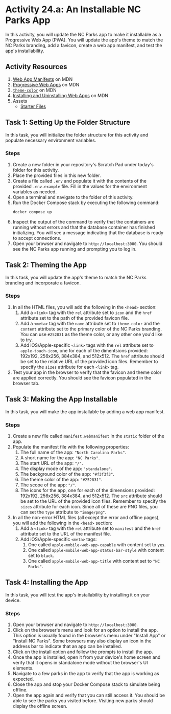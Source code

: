 # Activity 24.a: An Installable NC Parks App

In this activity, you will update the NC Parks app to make it installable as a Progressive Web App (PWA). You will update the app's theme to match the NC Parks branding, add a favicon, create a web app manifest, and test the app's installability.

## Activity Resources

1. [Web App Manifests](https://developer.mozilla.org/en-US/docs/Web/Manifest) on MDN
2. [Progressive Web Apps](https://developer.mozilla.org/en-US/docs/Web/Progressive_web_apps) on MDN
3. [`theme-color`](https://developer.mozilla.org/en-US/docs/Web/HTML/Element/meta/name/theme-color) on MDN
4. [Installing and Uninstalling Web Apps](https://developer.mozilla.org/en-US/docs/Web/Progressive_web_apps/Guides/Installing) on MDN
5. Assets
   * [Starter Files](files/)

## Task 1: Setting Up the Folder Structure

In this task, you will initialize the folder structure for this activity and populate necessary environment variables.

### Steps

1. Create a new folder in your repository's Scratch Pad under today's folder for this activity.
2. Place the provided files in this new folder.
3. Create a file called `.env` and populate it with the contents of the provided `.env.example` file. Fill in the values for the environment variables as needed.
4. Open a terminal and navigate to the folder of this activity.
5. Run the Docker Compose stack by executing the following command:
    ```bash
    docker compose up
    ```
6. Inspect the output of the command to verify that the containers are running without errors and that the database container has finished initializing. You will see a message indicating that the database is ready to accept connections.
7. Open your browser and navigate to `http://localhost:3000`. You should see the NC Parks app running and prompting you to log in.

## Task 2: Theming the App

In this task, you will update the app's theme to match the NC Parks branding and incorporate a favicon.

### Steps

1. In all the HTML files, you will add the following in the `<head>` section:
    1. Add a `<link>` tag with the `rel` attribute set to `icon` and the `href` attribute set to the path of the provided favicon file.
    2. Add a `<meta>` tag with the `name` attribute set to `theme-color` and the `content` attribute set to the primary color of the NC Parks branding. You can use `#252831` as the theme color, or any other one you'd like to try.
    3. Add iOS/Apple-specific `<link>` tags with the `rel` attribute set to `apple-touch-icon`, one for each of the dimentsions provided: 192x192, 256x256, 384x384, and 512x512. The `href` attribute should be set to the relative URL of the provided icon files. Remember to specify the `sizes` attribute for each `<link>` tag.
2. Test your app in the browser to verify that the favicon and theme color are applied correctly. You should see the favicon populated in the browser tab.

## Task 3: Making the App Installable

In this task, you will make the app installable by adding a web app manifest.

### Steps

1. Create a new file called `manifest.webmanifest` in the `static` folder of the app.
2. Populate the manifest file with the following properties:
    1. The full name of the app: `"North Carolina Parks"`.
    2. A short name for the app: `"NC Parks"`.
    3. The start URL of the app: `"/"`.
    4. The display mode of the app: `"standalone"`.
    5. The background color of the app: `"#f3f3f3"`.
    6. The theme color of the app: `"#252831"`.
    7. The scope of the app: `"/"`.
    8. The icons for the app, one for each of the dimensions provided: 192x192, 256x256, 384x384, and 512x512. The `src` attribute should be set to the URL of the provided icon files. Remember to specify the `sizes` attribute for each icon. Since all of these are PNG files, you can set the `type` attribute to `"image/png"`.
3. In all the non-error HTML files (all except the error and offline pages), you will add the following in the `<head>` section:
    1. Add a `<link>` tag with the `rel` attribute set to `manifest` and the `href` attribute set to the URL of the manifest file.
    2. Add iOS/Apple-specific `<meta>` tags:
        1. One called `apple-mobile-web-app-capable` with content set to `yes`.
        2. One called `apple-mobile-web-app-status-bar-style` with content set to `black`.
        3. One called `apple-mobile-web-app-title` with content set to `"NC Parks"`.

## Task 4: Installing the App

In this task, you will test the app's installability by installing it on your device.

### Steps

1. Open your browser and navigate to `http://localhost:3000`.
2. Click on the browser's menu and look for an option to install the app. This option is usually found in the browser's menu under "Install App" or "Install NC Parks". Some browsers may also display an icon in the address bar to indicate that an app can be installed.
3. Click on the install option and follow the prompts to install the app.
4. Once the app is installed, open it from your device's home screen and verify that it opens in standalone mode without the browser's UI elements.
5. Navigate to a few parks in the app to verify that the app is working as expected.
6. Close the app and stop your Docker Compose stack to simulate being offline.
7. Open the app again and verify that you can still access it. You should be able to see the parks you visited before. Visiting new parks should display the offline screen.